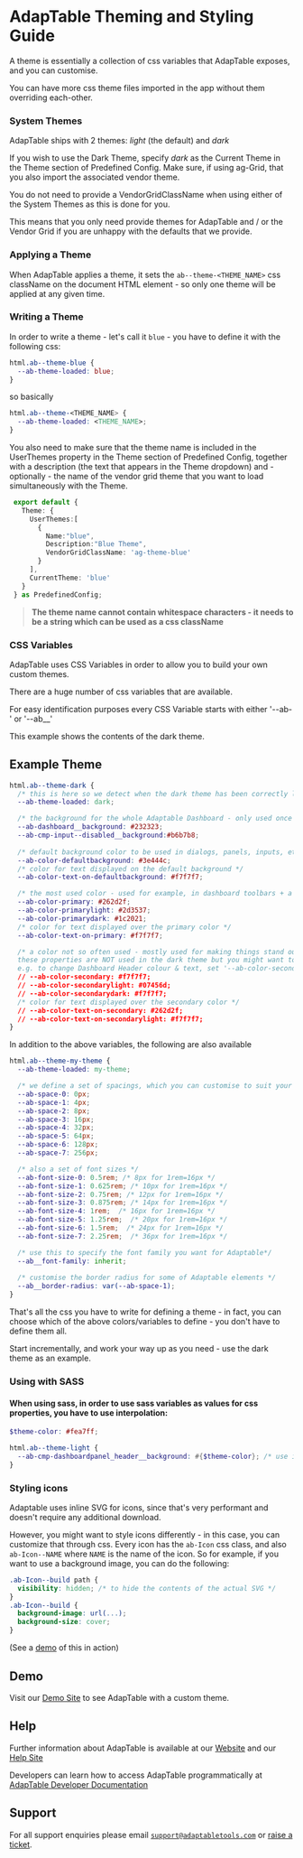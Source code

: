 # AdapTable Theming and Styling Guide

A theme is essentially a collection of css variables that AdapTable exposes, and you can customise. 

You can have more css theme files imported in the app without them overriding each-other.

### System Themes

AdapTable ships with 2 themes: *light* (the default) and *dark*

If you wish to use the Dark Theme, specify *dark* as the Current Theme in the Theme section of Predefined Config. Make sure, if using ag-Grid, that you also import the associated vendor theme.

You do not need to provide a VendorGridClassName when using either of the System Themes as this is done for you.

This means that you only need provide themes for AdapTable and / or the Vendor Grid if you are unhappy with the defaults that we provide.

### Applying a Theme

When AdapTable applies a theme, it sets the `ab--theme-<THEME_NAME>` css className on the document HTML element - so only one theme will be applied at any given time. 

### Writing a Theme

In order to write a theme - let's call it `blue` - you have to define it with the following css:

```css
html.ab--theme-blue {
  --ab-theme-loaded: blue;
}
```

so basically 

```css
html.ab--theme-<THEME_NAME> {
  --ab-theme-loaded: <THEME_NAME>;
}
```

You also need to make sure that the theme name is included in the UserThemes property in the Theme section of Predefined Config, together with a description (the text that appears in the Theme dropdown) and - optionally - the name of the vendor grid theme that you want to load simultaneously with the Theme.

 ```ts
  export default {
    Theme: {
      UserThemes:[
        {
          Name:"blue",
          Description:"Blue Theme",
          VendorGridClassName: 'ag-theme-blue'
        }
      ],
      CurrentTheme: 'blue'
    }  
  } as PredefinedConfig;
  ```

> **The theme name cannot contain whitespace characters - it needs to be a string which can be used as a css className**
  
### CSS Variables

AdapTable uses CSS Variables in order to allow you to build your own custom themes.

There are a huge number of css variables that are available. 

For easy identification purposes every CSS Variable starts with either '--ab-' or '--ab__'

This example shows the contents of the dark theme.

## Example Theme

```css
html.ab--theme-dark {
  /* this is here so we detect when the dark theme has been correctly loaded */
  --ab-theme-loaded: dark;

  /* the background for the whole Adaptable Dashboard - only used once */
  --ab-dashboard__background: #232323;   
  --ab-cmp-input--disabled__background:#b6b7b8;
  
  /* default background color to be used in dialogs, panels, inputs, etc */
  --ab-color-defaultbackground: #3e444c;
  /* color for text displayed on the default background */
  --ab-color-text-on-defaultbackground: #f7f7f7;

  /* the most used color - used for example, in dashboard toolbars + a light and dark variation */
  --ab-color-primary: #262d2f;
  --ab-color-primarylight: #2d3537;
  --ab-color-primarydark: #1c2021;
  /* color for text displayed over the primary color */
  --ab-color-text-on-primary: #f7f7f7;

  /* a color not so often used - mostly used for making things stand out 
  these properties are NOT used in the dark theme but you might want to override in your themes 
  e.g. to change Dashboard Header colour & text, set '--ab-color-secondary' and '--ab-color-text-on-secondary'*/
  // --ab-color-secondary: #f7f7f7;
  // --ab-color-secondarylight: #07456d;
  // --ab-color-secondarydark: #f7f7f7;
  /* color for text displayed over the secondary color */
  // --ab-color-text-on-secondary: #262d2f;
  // --ab-color-text-on-secondarylight: #f7f7f7;
}
```

In addition to the above variables, the following are also available

```css
html.ab--theme-my-theme {
  --ab-theme-loaded: my-theme;

  /* we define a set of spacings, which you can customise to suit your needs */
  --ab-space-0: 0px;
  --ab-space-1: 4px;
  --ab-space-2: 8px;
  --ab-space-3: 16px;
  --ab-space-4: 32px;
  --ab-space-5: 64px;
  --ab-space-6: 128px;
  --ab-space-7: 256px;

  /* also a set of font sizes */
  --ab-font-size-0: 0.5rem; /* 8px for 1rem=16px */
  --ab-font-size-1: 0.625rem; /* 10px for 1rem=16px */
  --ab-font-size-2: 0.75rem; /* 12px for 1rem=16px */
  --ab-font-size-3: 0.875rem; /* 14px for 1rem=16px */
  --ab-font-size-4: 1rem;  /* 16px for 1rem=16px */
  --ab-font-size-5: 1.25rem;  /* 20px for 1rem=16px */
  --ab-font-size-6: 1.5rem;  /* 24px for 1rem=16px */
  --ab-font-size-7: 2.25rem;  /* 36px for 1rem=16px */

  /* use this to specify the font family you want for Adaptable*/
  --ab__font-family: inherit;
  
  /* customise the border radius for some of Adaptable elements */
  --ab__border-radius: var(--ab-space-1);
}
```

That's all the css you have to write for defining a theme - in fact, you can choose which of the above colors/variables to define - you don't have to define them all. 

Start incrementally, and work your way up as you need - use the dark theme as an example.


### Using with SASS

#### When using sass, in order to use sass variables as values for css properties, you have to use interpolation:

```scss
$theme-color: #fea7ff;

html.ab--theme-light {
  --ab-cmp-dashboardpanel_header__background: #{$theme-color}; /* use interpolation ! */
}
```

### Styling icons

Adaptable uses inline SVG for icons, since that's very performant and doesn't require any additional download.

However, you might want to style icons differently - in this case, you can customize that through css. Every icon has the `ab-Icon` css class, and also `ab-Icon--NAME` where `NAME` is the name of the icon. So for example, if you want to use a background image, you can do the following:


```css
.ab-Icon--build path {
  visibility: hidden; /* to hide the contents of the actual SVG */
}
.ab-Icon--build {
  background-image: url(...);
  background-size: cover;
}
```
(See a [demo](https://demo.adaptabletools.com/theme/aggridcustomicondemo) of this in action)


## Demo

Visit our [Demo Site](https://demo.adaptabletools.com/theme/aggridcustomthemedemo) to see AdapTable with a custom theme.

## Help

Further information about AdapTable is available at our [Website](www.adaptabletools.com) and our [Help Site](https://adaptabletools.zendesk.com/hc/en-us)

Developers can learn how to access AdapTable programmatically at [AdapTable Developer Documentation](https://api.adaptabletools.com) 

## Support

For all support enquiries please email [`support@adaptabletools.com`](mailto:support@adaptabletools.com) or [raise a ticket](https://adaptabletools.zendesk.com/hc/en-us/requests/new).
